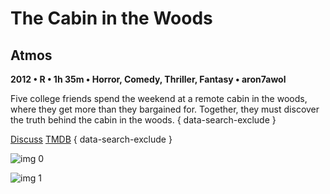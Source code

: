# The Cabin in the Woods

## Atmos

**2012 • R • 1h 35m • Horror, Comedy, Thriller, Fantasy • aron7awol**

Five college friends spend the weekend at a remote cabin in the woods, where they get more than they bargained for. Together, they must discover the truth behind the cabin in the woods.
{ data-search-exclude }

[Discuss](https://www.avsforum.com/threads/bass-eq-for-filtered-movies.2995212/post-56777280)  [TMDB](22970)
{ data-search-exclude }

![img 0](https://fanart.tv/fanart/movies/22970/moviethumb/the-cabin-in-the-woods-531c57f087544.jpg)

![img 1](https://i.imgur.com/ZmZq9Zt.png)


